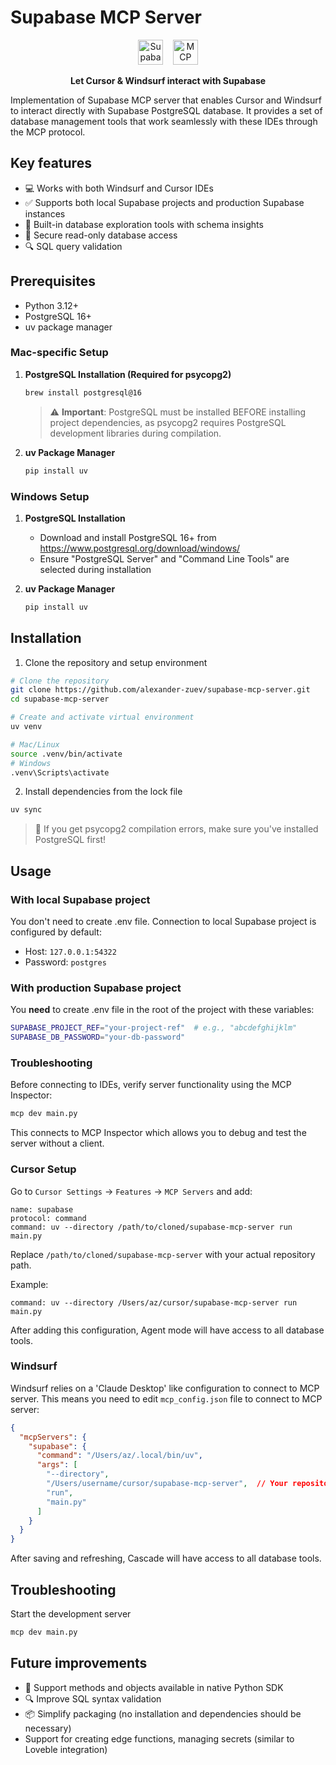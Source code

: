 # Supabase MCP Server

<p align="center">
  <picture>
    <source media="(prefers-color-scheme: dark)" srcset="https://github.com/user-attachments/assets/4a363bcd-7c15-47fa-a72a-d159916517f7" />
    <source media="(prefers-color-scheme: light)" srcset="https://github.com/user-attachments/assets/d255388e-cb1b-42ea-a7b2-0928f031e0df" />
    <img alt="Supabase" src="https://github.com/user-attachments/assets/d255388e-cb1b-42ea-a7b2-0928f031e0df" height="40" />
  </picture>
  &nbsp;&nbsp;
  <picture>
    <source media="(prefers-color-scheme: dark)" srcset="https://github.com/user-attachments/assets/38db1bcd-50df-4a49-a106-1b5afd924cb2" />
    <source media="(prefers-color-scheme: light)" srcset="https://github.com/user-attachments/assets/82603097-07c9-42bb-9cbc-fb8f03560926" />
    <img alt="MCP" src="https://github.com/user-attachments/assets/82603097-07c9-42bb-9cbc-fb8f03560926" height="40" />
  </picture>
</p>

<p align="center">
  <strong>Let Cursor & Windsurf interact with Supabase</strong>
</p>

Implementation of Supabase MCP server that enables Cursor and Windsurf to interact directly with Supabase PostgreSQL database. It provides a set of database management tools that work seamlessly with these IDEs through the MCP protocol.

## Key features
- 💻 Works with both Windsurf and Cursor IDEs
- ✅ Supports both local Supabase projects and production Supabase instances
- 🔨 Built-in database exploration tools with schema insights
- 🔐 Secure read-only database access
- 🔍 SQL query validation

## Prerequisites
- Python 3.12+
- PostgreSQL 16+
- uv package manager

### Mac-specific Setup
1. **PostgreSQL Installation (Required for psycopg2)**
   ```bash
   brew install postgresql@16
   ```
   > ⚠️ **Important**: PostgreSQL must be installed BEFORE installing project dependencies, as psycopg2 requires PostgreSQL development libraries during compilation.

2. **uv Package Manager**
   ```bash
   pip install uv
   ```

### Windows Setup
1. **PostgreSQL Installation**
   - Download and install PostgreSQL 16+ from https://www.postgresql.org/download/windows/
   - Ensure "PostgreSQL Server" and "Command Line Tools" are selected during installation

2. **uv Package Manager**
   ```bash
   pip install uv
   ```

## Installation

1. Clone the repository and setup environment
```bash
# Clone the repository
git clone https://github.com/alexander-zuev/supabase-mcp-server.git
cd supabase-mcp-server

# Create and activate virtual environment
uv venv

# Mac/Linux
source .venv/bin/activate
# Windows
.venv\Scripts\activate
```

2. Install dependencies from the lock file
```bash
uv sync
```
> 📝 If you get psycopg2 compilation errors, make sure you've installed PostgreSQL first!

## Usage

### With local Supabase project

You don't need to create .env file. Connection to local Supabase project is configured by default:
- Host: `127.0.0.1:54322`
- Password: `postgres`

### With production Supabase project
You **need** to create .env file in the root of the project with these variables:
```bash
SUPABASE_PROJECT_REF="your-project-ref"  # e.g., "abcdefghijklm"
SUPABASE_DB_PASSWORD="your-db-password"
```

### Troubleshooting

Before connecting to IDEs, verify server functionality using the MCP Inspector:
```bash
mcp dev main.py
```
This connects to MCP Inspector which allows you to debug and test the server without a client.

### Cursor Setup
Go to `Cursor Settings` -> `Features` -> `MCP Servers` and add:

```
name: supabase
protocol: command
command: uv --directory /path/to/cloned/supabase-mcp-server run main.py
```
Replace `/path/to/cloned/supabase-mcp-server` with your actual repository path.

Example:
```
command: uv --directory /Users/az/cursor/supabase-mcp-server run main.py
```

After adding this configuration, Agent mode will have access to all database tools.

### Windsurf
Windsurf relies on a 'Claude Desktop' like configuration to connect to MCP server. This means you need to edit `mcp_config.json` file to connect to MCP server:

```json
{
  "mcpServers": {
    "supabase": {
      "command": "/Users/az/.local/bin/uv",
      "args": [
        "--directory",
        "/Users/username/cursor/supabase-mcp-server",  // Your repository path
        "run",
        "main.py"
      ]
    }
  }
}
```
After saving and refreshing, Cascade will have access to all database tools.

## Troubleshooting

Start the development server
```bash
mcp dev main.py
```

## Future improvements
- 🐍 Support methods and objects available in native Python SDK
- 🔍 Improve SQL syntax validation
- 📦 Simplify packaging (no installation and dependencies should be necessary)
- Support for creating edge functions, managing secrets (similar to Loveble integration)
